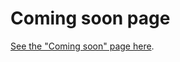 # Coming soon page

[See the "Coming soon" page here](https://modestas612.github.io/coming-soon-page/).
